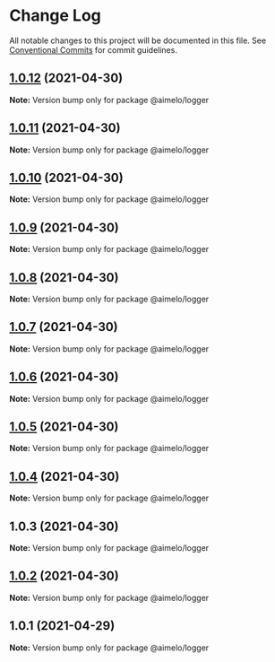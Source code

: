 # Change Log

All notable changes to this project will be documented in this file.
See [Conventional Commits](https://conventionalcommits.org) for commit guidelines.

## [1.0.12](https://github.com/aimelo-io/aimelo-nestjs/compare/@aimelo/logger@1.0.11...@aimelo/logger@1.0.12) (2021-04-30)

**Note:** Version bump only for package @aimelo/logger





## [1.0.11](https://github.com/aimelo-io/aimelo-nestjs/compare/@aimelo/logger@1.0.10...@aimelo/logger@1.0.11) (2021-04-30)

**Note:** Version bump only for package @aimelo/logger





## [1.0.10](https://github.com/aimelo-io/aimelo-nestjs/compare/@aimelo/logger@1.0.9...@aimelo/logger@1.0.10) (2021-04-30)

**Note:** Version bump only for package @aimelo/logger





## [1.0.9](https://github.com/aimelo-io/aimelo-nestjs/compare/@aimelo/logger@1.0.8...@aimelo/logger@1.0.9) (2021-04-30)

**Note:** Version bump only for package @aimelo/logger





## [1.0.8](https://github.com/aimelo-io/aimelo-nestjs/compare/@aimelo/logger@1.0.7...@aimelo/logger@1.0.8) (2021-04-30)

**Note:** Version bump only for package @aimelo/logger





## [1.0.7](https://github.com/aimelo-io/aimelo-nestjs/compare/@aimelo/logger@1.0.6...@aimelo/logger@1.0.7) (2021-04-30)

**Note:** Version bump only for package @aimelo/logger





## [1.0.6](https://github.com/aimelo-io/aimelo-nestjs/compare/@aimelo/logger@1.0.5...@aimelo/logger@1.0.6) (2021-04-30)

**Note:** Version bump only for package @aimelo/logger





## [1.0.5](https://github.com/aimelo-io/aimelo-nestjs/compare/@aimelo/logger@1.0.4...@aimelo/logger@1.0.5) (2021-04-30)

**Note:** Version bump only for package @aimelo/logger





## [1.0.4](https://github.com/aimelo-io/aimelo-nestjs/compare/@aimelo/logger@1.0.3...@aimelo/logger@1.0.4) (2021-04-30)

**Note:** Version bump only for package @aimelo/logger





## 1.0.3 (2021-04-30)

**Note:** Version bump only for package @aimelo/logger





## [1.0.2](https://github.com/aimelo-io/aimelo-nestjs/compare/@aimelo/logger@1.0.1...@aimelo/logger@1.0.2) (2021-04-30)

**Note:** Version bump only for package @aimelo/logger





## 1.0.1 (2021-04-29)

**Note:** Version bump only for package @aimelo/logger
